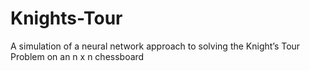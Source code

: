 # Knights-Tour
A simulation of a neural network approach to solving the Knight’s Tour Problem on an n x n chessboard
